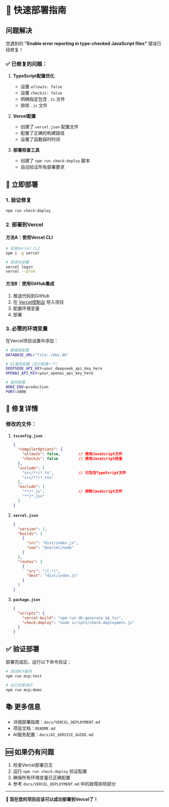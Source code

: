 # 🚀 快速部署指南

## 问题解决

您遇到的 **"Enable error reporting in type-checked JavaScript files"** 错误已经修复！

### ✅ 已修复的问题：

1. **TypeScript配置优化**
   - 设置 `allowJs: false`
   - 设置 `checkJs: false`
   - 明确指定包含 `.ts` 文件
   - 排除 `.js` 文件

2. **Vercel配置**
   - 创建了 `vercel.json` 配置文件
   - 配置了正确的构建路径
   - 设置了函数超时时间

3. **部署检查工具**
   - 创建了 `npm run check:deploy` 脚本
   - 自动验证所有部署要求

## 🎯 立即部署

### 1. 验证修复
```bash
npm run check:deploy
```

### 2. 部署到Vercel

#### 方法A：使用Vercel CLI
```bash
# 安装Vercel CLI
npm i -g vercel

# 登录并部署
vercel login
vercel --prod
```

#### 方法B：使用GitHub集成
1. 推送代码到GitHub
2. 在 [Vercel控制台](https://vercel.com) 导入项目
3. 配置环境变量
4. 部署

### 3. 必需的环境变量

在Vercel项目设置中添加：

```bash
# 数据库配置
DATABASE_URL="file:./dev.db"

# AI服务配置（至少配置一个）
DEEPSEEK_API_KEY=your_deepseek_api_key_here
OPENAI_API_KEY=your_openai_api_key_here

# 服务配置
NODE_ENV=production
PORT=3000
```

## 🔧 修复详情

### 修改的文件：

1. **`tsconfig.json`**
   ```json
   {
     "compilerOptions": {
       "allowJs": false,        // 禁用JavaScript文件
       "checkJs": false         // 禁用JavaScript检查
     },
     "include": [
       "src/**/*.ts",           // 只包含TypeScript文件
       "src/**/*.tsx"
     ],
     "exclude": [
       "**/*.js",               // 排除JavaScript文件
       "**/*.jsx"
     ]
   }
   ```

2. **`vercel.json`**
   ```json
   {
     "version": 2,
     "builds": [
       {
         "src": "dist/index.js",
         "use": "@vercel/node"
       }
     ],
     "routes": [
       {
         "src": "/(.*)",
         "dest": "dist/index.js"
       }
     ]
   }
   ```

3. **`package.json`**
   ```json
   {
     "scripts": {
       "vercel-build": "npm run db:generate && tsc",
       "check:deploy": "node scripts/check-deployment.js"
     }
   }
   ```

## ✅ 验证部署

部署完成后，运行以下命令验证：

```bash
# 测试MCP服务
npm run mcp:test

# 运行完整演示
npm run mcp:demo
```

## 📚 更多信息

- 详细部署指南：`docs/VERCEL_DEPLOYMENT.md`
- 项目文档：`README.md`
- AI服务配置：`docs/AI_SERVICE_GUIDE.md`

## 🆘 如果仍有问题

1. 检查Vercel部署日志
2. 运行 `npm run check:deploy` 验证配置
3. 确保所有环境变量已正确配置
4. 参考 `docs/VERCEL_DEPLOYMENT.md` 中的故障排除部分

---

**🎉 现在您的项目应该可以成功部署到Vercel了！** 